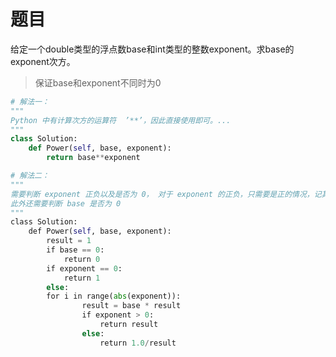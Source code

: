 
# 题目

给定一个double类型的浮点数base和int类型的整数exponent。求base的exponent次方。

> 保证base和exponent不同时为0


```python
# 解法一：
"""
Python 中有计算次方的运算符  ’**’，因此直接使用即可。...
"""
class Solution:
    def Power(self, base, exponent):
        return base**exponent
```


```python
# 解法二：
"""
需要判断 exponent 正负以及是否为 0， 对于 exponent 的正负，只需要是正的情况，记其结果为 result，负的情况直接 1.0/result 即可计算；
此外还需要判断 base 是否为 0 
"""
class Solution: 
    def Power(self, base, exponent): 
        result = 1 
        if base == 0: 
            return 0
        if exponent == 0: 
            return 1 
        else: 
        for i in range(abs(exponent)):
                result = base * result 
                if exponent > 0: 
                    return result 
                else: 
                    return 1.0/result 
```
